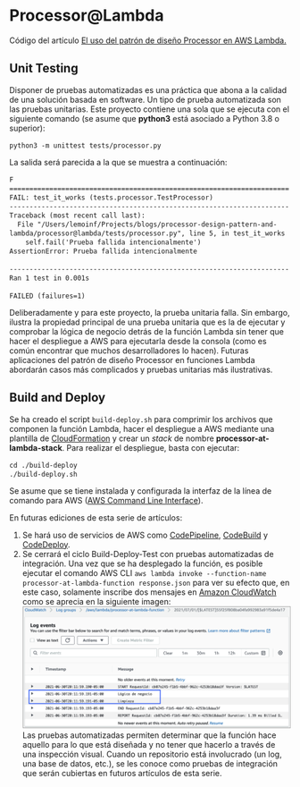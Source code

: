# Processor@Lambda
Código del artículo [El uso del patrón de diseño Processor en AWS Lambda.]()

## Unit Testing
Disponer de pruebas automatizadas es una práctica que abona a la calidad de una solución basada en software.
Un tipo de prueba automatizada son las pruebas unitarias. Este proyecto contiene una sola que se ejecuta con
el siguiente comando (se asume que **python3** está asociado a Python 3.8 o superior):
```
python3 -m unittest tests/processor.py
```
La salida será parecida a la que se muestra a continuación:
```
F
======================================================================
FAIL: test_it_works (tests.processor.TestProcessor)
----------------------------------------------------------------------
Traceback (most recent call last):
  File "/Users/lemoinf/Projects/blogs/processor-design-pattern-and-lambda/processor@lambda/tests/processor.py", line 5, in test_it_works
    self.fail('Prueba fallida intencionalmente')
AssertionError: Prueba fallida intencionalmente

----------------------------------------------------------------------
Ran 1 test in 0.001s

FAILED (failures=1)
```
Deliberadamente y para este proyecto, la prueba unitaria falla. Sin embargo, ilustra la propiedad principal de una prueba unitaria que es la de ejecutar y comprobar la lógica de negocio detrás de la función Lambda sin tener que hacer el despliegue a AWS para ejecutarla desde la consola (como es común encontrar que muchos desarrolladores lo hacen). Futuras aplicaciones del patrón de diseño Processor en funciones Lambda abordarán casos más complicados y pruebas unitarias más ilustrativas.

## Build and Deploy
Se ha creado el script `build-deploy.sh` para comprimir los archivos que componen la función Lambda, hacer el despliegue a AWS mediante una plantilla de [CloudFormation](https://aws.amazon.com/cloudformation/) y crear un *stack*
de nombre **processor-at-lambda-stack**. Para 
realizar el despliegue, basta con ejecutar:
```
cd ./build-deploy
./build-deploy.sh
```
Se asume que se tiene instalada y configurada la interfaz de la línea de comando para AWS ([AWS Command Line Interface](https://aws.amazon.com/cli/)).

En futuras ediciones de esta serie de artículos:

1. Se hará uso de servicios de AWS como [CodePipeline](https://aws.amazon.com/codepipeline/), [CodeBuild](https://aws.amazon.com/codebuild/) y [CodeDeploy](https://aws.amazon.com/codedeploy/).
2. Se cerrará el ciclo Build-Deploy-Test con pruebas automatizadas de integración. Una vez que se ha desplegado la función, es posible ejecutar el comando AWS CLI `aws lambda invoke --function-name processor-at-lambda-function response.json` para ver su efecto que, en este caso, solamente inscribe dos mensajes en [Amazon CloudWatch](https://aws.amazon.com/cloudwatch/) como se aprecia en la siguiente imagen:
![processor-at-lambda-cloudwatch](./images/p@l-cw.png)
Las pruebas automatizadas permiten determinar que la función hace aquello para lo que está diseñada y no tener que hacerlo a través de una inspección visual. Cuando un repositorio está involucrado (un log, una base de datos, etc.), se les conoce como pruebas de integración que serán cubiertas en futuros artículos de esta serie.
